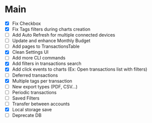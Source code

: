 # Main

- [x] Fix Checkbox
- [x] Fix Tags filters during charts creation
- [ ] Add Auto Refresh for multiple connected devices
- [ ] Update and enhance Monthly Budget
- [ ] Add pages to TransactionsTable
- [x] Clean Settings UI
- [ ] Add more CLI commands
- [x] Add filters in transactions search
- [x] Add click events to charts (Ex: Open transactions list with filters)
- [ ] Deferred transactions
- [x] Multiple tags per transaction
- [ ] New export types (PDF, CSV...)
- [ ] Periodic transactions
- [ ] Saved Filters
- [ ] Transfer between accounts 
- [x] Local storage save
- [ ] Deprecate DB